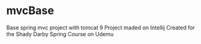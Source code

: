 # mvcBase
Base spring mvc project with tomcat 9
Project maded on Intellij
Created for the Shady Darby Spring Course on Udemu
